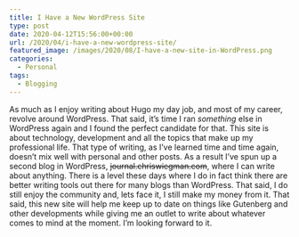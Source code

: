 ```yaml
---
title: I Have a New WordPress Site
type: post
date: 2020-04-12T15:56:00+00:00
url: /2020/04/i-have-a-new-wordpress-site/
featured_image: /images/2020/08/I-have-a-new-site-in-WordPress.png
categories:
  - Personal
tags:
  - Blogging
---
```


As much as I enjoy writing about Hugo my day job, and most of my career, revolve around WordPress. That said, it’s time I ran _something_ else in WordPress again and I found the perfect candidate for that. This site is about technology, development and all the topics that make up my professional life. That type of writing, as I’ve learned time and time again, doesn’t mix well with personal and other posts. As a result I’ve spun up a second blog in WordPress, <s>journal.chriswiegman.com</s>, where I can write about anything.
There is a level these days where I do in fact think there are better writing tools out there for many blogs than WordPress. That said, I do still enjoy the community and, lets face it, I still make my money from it. That said, this new site will help me keep up to date on things like Gutenberg and other developments while giving me an outlet to write about whatever comes to mind at the moment. I’m looking forward to it.